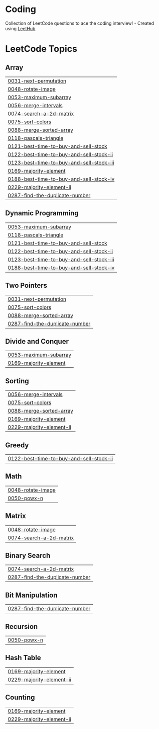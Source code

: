 # Coding
Collection of LeetCode questions to ace the coding interview! - Created using [LeetHub](https://github.com/QasimWani/LeetHub)

<!---LeetCode Topics Start-->
# LeetCode Topics
## Array
|  |
| ------- |
| [0031-next-permutation](https://github.com/Nisargparekh7/Coding/tree/master/0031-next-permutation) |
| [0048-rotate-image](https://github.com/Nisargparekh7/Coding/tree/master/0048-rotate-image) |
| [0053-maximum-subarray](https://github.com/Nisargparekh7/Coding/tree/master/0053-maximum-subarray) |
| [0056-merge-intervals](https://github.com/Nisargparekh7/Coding/tree/master/0056-merge-intervals) |
| [0074-search-a-2d-matrix](https://github.com/Nisargparekh7/Coding/tree/master/0074-search-a-2d-matrix) |
| [0075-sort-colors](https://github.com/Nisargparekh7/Coding/tree/master/0075-sort-colors) |
| [0088-merge-sorted-array](https://github.com/Nisargparekh7/Coding/tree/master/0088-merge-sorted-array) |
| [0118-pascals-triangle](https://github.com/Nisargparekh7/Coding/tree/master/0118-pascals-triangle) |
| [0121-best-time-to-buy-and-sell-stock](https://github.com/Nisargparekh7/Coding/tree/master/0121-best-time-to-buy-and-sell-stock) |
| [0122-best-time-to-buy-and-sell-stock-ii](https://github.com/Nisargparekh7/Coding/tree/master/0122-best-time-to-buy-and-sell-stock-ii) |
| [0123-best-time-to-buy-and-sell-stock-iii](https://github.com/Nisargparekh7/Coding/tree/master/0123-best-time-to-buy-and-sell-stock-iii) |
| [0169-majority-element](https://github.com/Nisargparekh7/Coding/tree/master/0169-majority-element) |
| [0188-best-time-to-buy-and-sell-stock-iv](https://github.com/Nisargparekh7/Coding/tree/master/0188-best-time-to-buy-and-sell-stock-iv) |
| [0229-majority-element-ii](https://github.com/Nisargparekh7/Coding/tree/master/0229-majority-element-ii) |
| [0287-find-the-duplicate-number](https://github.com/Nisargparekh7/Coding/tree/master/0287-find-the-duplicate-number) |
## Dynamic Programming
|  |
| ------- |
| [0053-maximum-subarray](https://github.com/Nisargparekh7/Coding/tree/master/0053-maximum-subarray) |
| [0118-pascals-triangle](https://github.com/Nisargparekh7/Coding/tree/master/0118-pascals-triangle) |
| [0121-best-time-to-buy-and-sell-stock](https://github.com/Nisargparekh7/Coding/tree/master/0121-best-time-to-buy-and-sell-stock) |
| [0122-best-time-to-buy-and-sell-stock-ii](https://github.com/Nisargparekh7/Coding/tree/master/0122-best-time-to-buy-and-sell-stock-ii) |
| [0123-best-time-to-buy-and-sell-stock-iii](https://github.com/Nisargparekh7/Coding/tree/master/0123-best-time-to-buy-and-sell-stock-iii) |
| [0188-best-time-to-buy-and-sell-stock-iv](https://github.com/Nisargparekh7/Coding/tree/master/0188-best-time-to-buy-and-sell-stock-iv) |
## Two Pointers
|  |
| ------- |
| [0031-next-permutation](https://github.com/Nisargparekh7/Coding/tree/master/0031-next-permutation) |
| [0075-sort-colors](https://github.com/Nisargparekh7/Coding/tree/master/0075-sort-colors) |
| [0088-merge-sorted-array](https://github.com/Nisargparekh7/Coding/tree/master/0088-merge-sorted-array) |
| [0287-find-the-duplicate-number](https://github.com/Nisargparekh7/Coding/tree/master/0287-find-the-duplicate-number) |
## Divide and Conquer
|  |
| ------- |
| [0053-maximum-subarray](https://github.com/Nisargparekh7/Coding/tree/master/0053-maximum-subarray) |
| [0169-majority-element](https://github.com/Nisargparekh7/Coding/tree/master/0169-majority-element) |
## Sorting
|  |
| ------- |
| [0056-merge-intervals](https://github.com/Nisargparekh7/Coding/tree/master/0056-merge-intervals) |
| [0075-sort-colors](https://github.com/Nisargparekh7/Coding/tree/master/0075-sort-colors) |
| [0088-merge-sorted-array](https://github.com/Nisargparekh7/Coding/tree/master/0088-merge-sorted-array) |
| [0169-majority-element](https://github.com/Nisargparekh7/Coding/tree/master/0169-majority-element) |
| [0229-majority-element-ii](https://github.com/Nisargparekh7/Coding/tree/master/0229-majority-element-ii) |
## Greedy
|  |
| ------- |
| [0122-best-time-to-buy-and-sell-stock-ii](https://github.com/Nisargparekh7/Coding/tree/master/0122-best-time-to-buy-and-sell-stock-ii) |
## Math
|  |
| ------- |
| [0048-rotate-image](https://github.com/Nisargparekh7/Coding/tree/master/0048-rotate-image) |
| [0050-powx-n](https://github.com/Nisargparekh7/Coding/tree/master/0050-powx-n) |
## Matrix
|  |
| ------- |
| [0048-rotate-image](https://github.com/Nisargparekh7/Coding/tree/master/0048-rotate-image) |
| [0074-search-a-2d-matrix](https://github.com/Nisargparekh7/Coding/tree/master/0074-search-a-2d-matrix) |
## Binary Search
|  |
| ------- |
| [0074-search-a-2d-matrix](https://github.com/Nisargparekh7/Coding/tree/master/0074-search-a-2d-matrix) |
| [0287-find-the-duplicate-number](https://github.com/Nisargparekh7/Coding/tree/master/0287-find-the-duplicate-number) |
## Bit Manipulation
|  |
| ------- |
| [0287-find-the-duplicate-number](https://github.com/Nisargparekh7/Coding/tree/master/0287-find-the-duplicate-number) |
## Recursion
|  |
| ------- |
| [0050-powx-n](https://github.com/Nisargparekh7/Coding/tree/master/0050-powx-n) |
## Hash Table
|  |
| ------- |
| [0169-majority-element](https://github.com/Nisargparekh7/Coding/tree/master/0169-majority-element) |
| [0229-majority-element-ii](https://github.com/Nisargparekh7/Coding/tree/master/0229-majority-element-ii) |
## Counting
|  |
| ------- |
| [0169-majority-element](https://github.com/Nisargparekh7/Coding/tree/master/0169-majority-element) |
| [0229-majority-element-ii](https://github.com/Nisargparekh7/Coding/tree/master/0229-majority-element-ii) |
<!---LeetCode Topics End-->